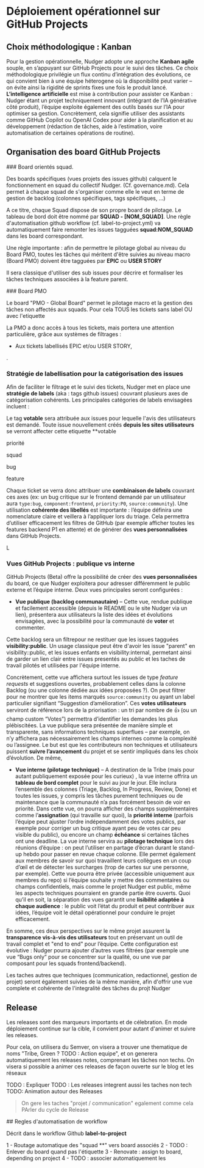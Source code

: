 # Déploiement opérationnel sur GitHub Projects

## Choix méthodologique : Kanban

Pour la gestion opérationnelle, Nudger adopte une approche **Kanban agile** souple, en s’appuyant sur GitHub Projects pour le suivi des tâches. Ce choix méthodologique privilégie un flux continu d’intégration des évolutions, ce qui convient bien à une équipe héterogene où la disponibilité peut varier – on évite ainsi la rigidité de sprints fixes une fois le produit lancé. **L’intelligence artificielle** est mise à contribution pour assister ce Kanban : Nudger étant un projet techniquement innovant (intégrant de l’IA générative côté produit), l’équipe exploite également des outils basés sur l’IA pour optimiser sa gestion. Concrètement, cela signifie utiliser des assistants comme GitHub Copilot ou OpenAI Codex pour aider à la planification et au développement (rédaction de tâches, aide à l’estimation, voire automatisation de certaines opérations de routine).

## Organisation des board GitHub Projects 


### Board orientés squad.



Des boards spécifiques (vues projets des issues github) calquent le fonctionnement en squad du collectif Nudger. (Cf. governance.md). Cela permet à chaque squad de s'organiser comme elle le veut en terme de gestion de backlog (colonnes spécifiques, tags spécifiques, ...)

A ce titre, chaque Squad dispose de son propre board de pilotage. Le tableau de bord doit être nommé par **SQUAD - [NOM_SQUAD]**. Une règle d'automatisation github workflow (cf. label-to-project.yml) va automatiquement faire remonter les issues tagguées **squad:NOM_SQUAD** dans les board correspondant.


Une règle importante : afin de permettre le pilotage global au niveau du Board PMO, toutes les tâches qui méritent d'être suivies au niveau macro (Board PMO) doivent être tagguées par **EPIC** ou **USER STORY** 


Il sera classique d'utiliser des sub issues pour décrire et formaliser les tâches techniques associées à la feature parent.



### Board PMO

Le board "PMO - Global Board" permet le pilotage macro et la gestion des tâches non affectés aux squads. Pour cela TOUS les tickets sans label OU avec l'etiquette 

La PMO a donc accès à tous les tickets, mais portera une attention particulière, grâce aux systèmes de filtrages  : 
* Aux tickets labellisés EPIC et/ou USER STORY,

.
### Stratégie de labellisation pour la catégorisation des issues

Afin de faciliter le filtrage et le suivi des tickets, Nudger met en place une **stratégie de labels** (aka : tags github issues)  couvrant plusieurs axes de catégorisation cohérents. Les principales catégories de labels envisagées incluent :


Le tag **votable** sera attribuée aux issues pour lequelle l'avis des utilisateurs est demandé. Toute issue nouvellement créés **depuis les sites utilisateurs** se verront affecter cette etiquette **votable




priorité

squad

bug

feature





Chaque ticket se verra donc attribuer une **combinaison de labels** couvrant ces axes (ex: un bug critique sur le frontend demandé par un utilisateur aura `type:bug`, `component:frontend`, `priority:P0`, `source:community`). Une utilisation **cohérente des libellés** est importante : l’équipe définira une nomenclature claire et veillera à l’appliquer lors du triage. Cela permettra d’utiliser efficacement les filtres de GitHub (par exemple afficher toutes les features backend P1 en attente) et de générer des **vues personnalisées** dans GitHub Projects.

L
### Vues GitHub Projects : publique vs interne

GitHub Projects (Beta) offre la possibilité de créer des **vues personnalisées** du board, ce que Nudger exploitera pour adresser différemment le public externe et l’équipe interne. Deux vues principales seront configurées :

- **Vue publique (backlog communautaire)** – Cette vue, rendue publique et facilement accessible (depuis le README ou le site Nudger via un lien), présentera aux utilisateurs la liste des idées et évolutions envisagées, avec la possibilité pour la communauté de **voter** et commenter.

Cette backlog sera un filtrepour ne restituer que les issues tagguées **visibility:public**. Un usage classique peut être d'avoir les issue "parent" en visibility::public, et les issues enfants en visibility:internal, permetant ainsi de garder un lien clair entre issues presentés au public et les taches de travail pilotés et utilisées par l'équipe interne.

Concrètement, cette vue affichera surtout les issues de type *feature requests* et suggestions ouvertes, probablement celles dans la colonne Backlog (ou une colonne dédiée aux idées proposées ?). On peut filtrer pour ne montrer que les items marqués `source:community` ou ayant un label particulier signifiant “Suggestion d’amélioration”.  Ces **votes utilisateurs** serviront de référence lors de la priorisation : un tri par nombre de 👍 (ou un champ custom “Votes”) permettra d’identifier les demandes les plus plébiscitées. La vue publique sera présentée de manière simple et transparente, sans informations techniques superflues – par exemple, on n’y affichera pas nécessairement les champs internes comme la complexité ou l’assignee. Le but est que les contributeurs non techniques et utilisateurs puissent **suivre l’avancement** du projet et se sentir impliqués dans les choix d’évolution. De même,

- **Vue interne (pilotage technique)** – A destination de la Tribe (mais pour autant publiquement exposée pour les curieux) , la vue interne offrira un **tableau de bord complet** pour le suivi au jour le jour. Elle inclura l’ensemble des colonnes (Triage, Backlog, In Progress, Review, Done) et toutes les issues, y compris les tâches purement techniques ou de maintenance que la communauté n’a pas forcément besoin de voir en priorité. Dans cette vue, on pourra afficher des champs supplémentaires comme l’**assignation** (qui travaille sur quoi), la **priorité interne** (parfois l’équipe peut ajuster l’ordre indépendamment des votes publics, par exemple pour corriger un bug critique ayant peu de votes car peu visible du public), ou encore un champ **échéance** si certaines tâches ont une deadline. La vue interne servira au **pilotage technique** lors des réunions d’équipe : on peut l’utiliser en partage d’écran durant le stand-up hebdo pour passer en revue chaque colonne. Elle permet également aux membres de savoir sur quoi travaillent leurs collègues en un coup d’œil et de détecter les surcharges (trop de cartes sur une personne, par exemple). Cette vue pourra être privée (accessible uniquement aux membres du repo) si l’équipe souhaite y mettre des commentaires ou champs confidentiels, mais comme le projet Nudger est public, même les aspects techniques pourraient en grande partie être ouverts. Quoi qu’il en soit, la séparation des vues garantit une **lisibilité adaptée à chaque audience** : le public voit l’état du produit et peut contribuer aux idées, l’équipe voit le détail opérationnel pour conduire le projet efficacement.

En somme, ces deux perspectives sur le même projet assurent la **transparence vis-à-vis des utilisateurs** tout en préservant un outil de travail complet et "end to end" pour l’équipe. Cette configuration est évolutive : Nudger pourra ajouter d’autres vues filtrées (par exemple une vue “Bugs only” pour se concentrer sur la qualité, ou une vue par composant pour les squads frontend/backend).

Les taches autres que techniques (communication, redactionnel, gestion de projet) seront également suivies de la même manière, afin d'offrir une vue complete et cohérente de l'integralité des tâches du projt Nudger

## Release

Les releases sont des marqueurs importants et de célebration. En mode déploiement continue sur la cible, il convient pour autant d'animer et suivre les releases.

Pour cela, on utilisera du Semver, on visera a trouver une thematique de noms "Tribe, Green ? TODO : Action equipe", et on generera automatiquement les releases notes, comprenant les tâches non techs. On visera si possible a animer ces releases de façon ouverte sur le blog et les réseaux

TODO : Expliquer
TODO : Les releases integrent aussi les taches non tech
TODO: Animation autour des Releases

> On gere les taches "projet / communication" egalement comme cela
PArler du cycle de Release
> 



## Regles d'automatisation de workflow

Décrit dans le workflow Github **label-to-project**

1 - Routage automatique des "squad **" vers board associés
2 - TODO : Enlever du board quand pas l'étiquette
3 - Renovate : assign to board, depending on project
4 - TODO : associer automatiquement les 